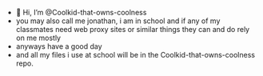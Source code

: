 - 👋 Hi, I’m @Coolkid-that-owns-coolness
- you may also call me jonathan, i am in school and if any of my classmates need web proxy sites or similar things they can and do rely on me mostly 
- anyways have a good day
- and all my files i use at school will be in the Coolkid-that-owns-coolness  repo.
